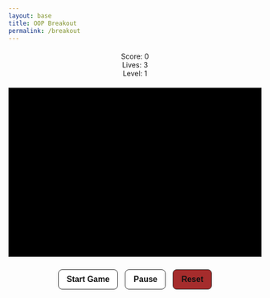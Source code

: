 ```yaml
---
layout: base
title: OOP Breakout
permalink: /breakout
---
```


<article class="post h-entry" itemscope itemtype="http://schema.org/BlogPosting">

  <header class="post-header">

  <div class="post-content e-content" itemprop="articleBody"><style>
  canvas {
    background: #000;
    display: block;
    margin: 0 auto;
    border: 1px solid #333;
  }

  button:disabled {
    opacity: 0.5;
    cursor: not-allowed;
  }

  button:hover:not(:disabled) {
    background: #f0f0f0;
  }

  .title {
    margin-top: 5px !important;
  }

  .back-button {
    margin-bottom: 5px !important;
  }

  #gameInfoUI {
    display: flex;
    justify-content: center;
    gap: 20px;
    font-family: 'Press Start 2P', monospace;
    font-size: 14px;
    color: #d17cf9ff;
    text-shadow: 2px 2px 0 #000;
  }

  .ui-box {
    background-color: #222;
    border: 2px solid #d17cf9ff;
    padding: 10px 16px;
    border-radius: 8px;
    min-width: 120px;
    box-shadow: 0 0 10px #d17cf9ff;
    transition: all 0.3s ease;
  }
  </style>

  <div id="gameInfoUI" style="text-align:center; margin: 20px 0;">
    <div id="scoreDisplay" class="ui-box">Score: 0</div>
    <div id="livesDisplay" class="ui-box">Lives: 3</div>
    <div id="levelDisplay" class="ui-box">Level: 1</div>
  </div>

  <canvas id="gameCanvas" width="600" height="400"></canvas>

  <div class="controls" style="text-align: center; margin: 20px 0;">
      <button id="startBtn" style="margin: 5px; padding: 10px 16px; font-size: 16px; font-weight: 600; border: 1px solid #222; background: #fff; cursor: pointer; border-radius: 8px; color: #111;">Start Game</button>
      <button id="pauseBtn" disabled style="margin: 5px; padding: 10px 16px; font-size: 16px; font-weight: 600; border: 1px solid #222; background: #fff; cursor: pointer; border-radius: 8px; color: #111;">Pause</button>
      <button id="resetBtn" style="margin: 5px; padding: 10px 16px; font-size: 16px; font-weight: 600; border: 1px solid #222; background: #a52c2cff; cursor: pointer; border-radius: 8px; color: #111;">Reset</button>
      <button id="nextLevelBtn" style="display:none;margin:10px auto 0;padding:10px 16px;font-family:system-ui,Arial;font-size:16px;font-weight:600;border:1px solid #222;background:#fff;cursor:pointer;border-radius:8px;color:#111 !important;">Next Level ▶</button>
  </div>

<script>
  // Base GameObject class - provides common functionality
  class GameObject {
    constructor(x, y) {
      this.x = x;
      this.y = y;
    }
    draw(ctx) {}
    update() {}
  }

  // Ball class
  class Ball extends GameObject {
    constructor(x, y, radius = 8) {
      super(x, y);
      this.radius = radius;
      this.dx = 4;
      this.dy = -4;
      this.color = "#ad6bebff";
      this.colors = ["#ad6bebff", "#f3a6f3", "#6be8ff", "#ff6b6b", "#ffd36b"];
    }

    draw(ctx) {
      ctx.beginPath();
      ctx.arc(this.x, this.y, this.radius, 0, Math.PI * 2);
      ctx.fillStyle = this.color;
      ctx.fill();
      ctx.closePath();
    }

    update(canvasWidth, canvasHeight) {
      // Predict next position
      const nextX = this.x + this.dx;
      const nextY = this.y + this.dy;

      // Wall collision (left/right)
      if (nextX > canvasWidth - this.radius || nextX < this.radius) {
        this.dx = -this.dx;
        this.color = this.colors[Math.floor(Math.random() * this.colors.length)];
      }
      // Top
      if (nextY < this.radius) {
        this.dy = -this.dy;
        this.color = this.colors[Math.floor(Math.random() * this.colors.length)];
      }

      // Apply movement
      this.x += this.dx;
      this.y += this.dy;
    }

    reset(canvasWidth, canvasHeight) {
      this.x = canvasWidth / 2;
      this.y = canvasHeight - 60;
      const speed = Math.max(4, Math.hypot(this.dx, this.dy));
      const angle = (Math.PI / 6) + Math.random() * (Math.PI / 3);
      const sign = Math.random() < 0.5 ? -1 : 1;
      this.dx = sign * speed * Math.cos(angle);
      this.dy = -Math.abs(speed * Math.sin(angle));
    }

    speedUp(multiplier = 1.12) {
      const currentSpeed = Math.hypot(this.dx, this.dy) * multiplier;
      const theta = Math.atan2(this.dy, this.dx);
      this.dx = currentSpeed * Math.cos(theta);
      this.dy = currentSpeed * Math.sin(theta);
    }

    collidesWith(obj) {
      // Simple bounding check (point-in-rect style) - ok for most brick collisions here
      return (
        this.x > obj.x &&
        this.x < obj.x + obj.width &&
        this.y > obj.y &&
        this.y < obj.y + obj.height
      );
    }

    collidesWithPaddle(paddle) {
      const nextX = this.x + this.dx;
      const nextY = this.y + this.dy;

      const ballLeft = nextX - this.radius;
      const ballRight = nextX + this.radius;
      const ballBottom = nextY + this.radius;
      const ballTop = nextY - this.radius;

      const paddleTop = paddle.canvasHeight - paddle.height;
      const paddleLeft = paddle.x;
      const paddleRight = paddle.x + paddle.width;

      return (
        ballBottom >= paddleTop &&
        ballTop <= paddleTop + paddle.height &&
        ballRight >= paddleLeft &&
        ballLeft <= paddleRight
      );
    }
  }

  // Paddle class
  class Paddle extends GameObject {
    constructor(x, y, canvasWidth, canvasHeight) {
      super(x, y);
      this.canvasWidth = canvasWidth;
      this.canvasHeight = canvasHeight;
      this.baseWidth = 80;
      this.width = this.baseWidth;
      this.height = 10;
      this.color = "#bf48eeff";
      this.speed = 10;
      this.leftPressed = false;
      this.rightPressed = false;
    }

    draw(ctx) {
      ctx.beginPath();
      ctx.rect(this.x, this.canvasHeight - this.height, this.width, this.height);
      ctx.fillStyle = this.color;
      ctx.fill();
      ctx.closePath();
    }

    update() {
      if (this.rightPressed && this.x < this.canvasWidth - this.width) {
        this.x += this.speed;
      } else if (this.leftPressed && this.x > 0) {
        this.x -= this.speed;
      }
      // clamp
      if (this.x < 0) this.x = 0;
      if (this.x > this.canvasWidth - this.width) this.x = this.canvasWidth - this.width;
    }

    setPosition(x) {
      // center paddle on x
      if (typeof x !== "number") return;
      this.x = x - this.width / 2;
      if (this.x < 0) this.x = 0;
      if (this.x > this.canvasWidth - this.width) this.x = this.canvasWidth - this.width;
    }

    reset() {
      this.width = this.baseWidth;
      this.x = (this.canvasWidth - this.width) / 2;
    }

    applyPowerUp(type) {
      if (type === "wide") {
        this.width = this.baseWidth + 40;
        if (this.x > this.canvasWidth - this.width) this.x = this.canvasWidth - this.width;
      }
    }

    resetPowerUp() {
      this.width = this.baseWidth;
      if (this.x > this.canvasWidth - this.width) this.x = this.canvasWidth - this.width;
    }
  }

  // Brick class
  class Brick extends GameObject {
    constructor(x, y, width = 75, height = 20) {
      super(x, y);
      this.width = width;
      this.height = height;
      this.status = 1; // 1 = active, 0 = destroyed
      this.hasPowerUp = Math.random() < 0.3; // 30% chance
      this.color = this.hasPowerUp ? "gold" : "#bf72f3ff";
    }

    draw(ctx) {
      if (this.status === 1) {
        ctx.beginPath();
        ctx.rect(this.x, this.y, this.width, this.height);

        if (this.hasPowerUp) {
          ctx.fillStyle = this.color;
          ctx.shadowColor = "orange";
          ctx.shadowBlur = 10;
        } else {
          ctx.fillStyle = this.color;
          ctx.shadowBlur = 0;
        }

        ctx.fill();
        ctx.closePath();
        ctx.shadowBlur = 0;
      }
    }

    destroy() {
      this.status = 0;
    }

    isActive() {
      return this.status === 1;
    }
  }

  // PowerUp class
  class PowerUp extends GameObject {
    constructor(x, y) {
      super(x, y);
      this.size = 20;
      this.fallSpeed = 3;
      this.active = true;
      this.type = "wide"; // could extend later
    }

    draw(ctx) {
      if (this.active) {
        const gradient = ctx.createRadialGradient(this.x, this.y, 5, this.x, this.y, this.size);
        gradient.addColorStop(0, "yellow");
        gradient.addColorStop(1, "red");

        ctx.beginPath();
        ctx.arc(this.x, this.y, this.size / 2, 0, Math.PI * 2);
        ctx.fillStyle = gradient;
        ctx.fill();
        ctx.closePath();

        ctx.fillStyle = "black";
        ctx.font = "bold 14px Arial";
        ctx.textAlign = "center";
        ctx.textBaseline = "middle";
        ctx.fillText("P", this.x, this.y);
      }
    }

    update(canvasHeight) {
      if (this.active) {
        this.y += this.fallSpeed;
        if (this.y - this.size / 2 > canvasHeight) this.active = false;
      }
    }

    collidesWithPaddle(paddle) {
      return (
        this.active &&
        this.y + this.size / 2 >= paddle.canvasHeight - paddle.height &&
        this.x > paddle.x &&
        this.x < paddle.x + paddle.width
      );
    }

    collect() {
      this.active = false;
    }
  }

  // Main Game class
  class Game {
    constructor(canvasId) {
      this.canvas = document.getElementById(canvasId);
      this.ctx = this.canvas.getContext("2d");
      this.width = this.canvas.width;
      this.height = this.canvas.height;

      // Game state
      this.score = 0;
      this.lives = 3;
      this.level = 1;
      this.paused = false;
      this.gameRunning = false;

      // Game objects
      this.ball = new Ball(this.width / 2, this.height - 60);
      this.paddle = new Paddle((this.width - 80) / 2, this.height - 10, this.width, this.height);
      this.bricks = [];
      this.powerUps = [];

      // Power-up state
      this.activePowerUp = null;
      this.powerUpTimer = 0;
      this.powerUpDuration = 5000; // milliseconds

      // Brick configuration
      this.brickRows = 4;
      this.brickCols = 6;
      this.brickPadding = 10;
      this.brickOffsetTop = 30;
      this.brickOffsetLeft = 50;
      this.brickWidth = 75;
      this.brickHeight = 20;

      this.setupEventListeners();
      this.initBricks();
      this.updateInfoUI();
    }

    setupEventListeners() {
      // Keyboard controls
      document.addEventListener("keydown", (e) => {
        if (e.key === "Right" || e.key === "ArrowRight") {
          this.paddle.rightPressed = true;
        } else if (e.key === "Left" || e.key === "ArrowLeft") {
          this.paddle.leftPressed = true;
        }
      });

      document.addEventListener("keyup", (e) => {
        if (e.key === "Right" || e.key === "ArrowRight") {
          this.paddle.rightPressed = false;
        } else if (e.key === "Left" || e.key === "ArrowLeft") {
          this.paddle.leftPressed = false;
        }
      });

      // Mouse controls
      this.canvas.addEventListener("mousemove", (e) => {
        const rect = this.canvas.getBoundingClientRect();
        const relativeX = e.clientX - rect.left;
        this.paddle.setPosition(relativeX);
      });

      // Touch controls (mobile)
      this.canvas.addEventListener("touchmove", (e) => {
        if (e.touches && e.touches.length) {
          const rect = this.canvas.getBoundingClientRect();
          const touchX = e.touches[0].clientX - rect.left;
          this.paddle.setPosition(touchX);
        }
        e.preventDefault();
      }, { passive: false });

      // Button controls
      document.getElementById("startBtn").addEventListener("click", () => this.start());
      document.getElementById("pauseBtn").addEventListener("click", () => this.togglePause());
      document.getElementById("resetBtn").addEventListener("click", () => this.reset());
      document.getElementById("nextLevelBtn").addEventListener("click", () => this.nextLevel());
    }

    initBricks() {
      this.bricks = [];
      for (let r = 0; r < this.brickRows; r++) {
        for (let c = 0; c < this.brickCols; c++) {
          const x = c * (this.brickWidth + this.brickPadding) + this.brickOffsetLeft;
          const y = r * (this.brickHeight + this.brickPadding) + this.brickOffsetTop;
          this.bricks.push(new Brick(x, y, this.brickWidth, this.brickHeight));
        }
      }
    }

    start() {
      if (this.gameRunning) return;
      this.gameRunning = true;
      this.paused = false;
      document.getElementById("startBtn").disabled = true;
      document.getElementById("pauseBtn").disabled = false;
      document.getElementById("pauseBtn").textContent = "Pause";
      this.ball.reset(this.width, this.height);
      this.gameLoop();
    }

    togglePause() {
      if (!this.gameRunning) return;
      this.paused = !this.paused;
      document.getElementById("pauseBtn").textContent = this.paused ? "Resume" : "Pause";
      if (!this.paused) this.gameLoop();
    }

    reset() {
      this.score = 0;
      this.lives = 3;
      this.level = 1;
      this.brickRows = 4;
      this.paused = false;
      this.gameRunning = false;

      this.ball = new Ball(this.width / 2, this.height - 60);
      this.paddle = new Paddle((this.width - 80) / 2, this.height - 10, this.width, this.height);
      this.powerUps = [];
      this.activePowerUp = null;

      this.initBricks();

      document.getElementById("startBtn").disabled = false;
      document.getElementById("pauseBtn").disabled = true;
      document.getElementById("pauseBtn").textContent = "Pause";
      document.getElementById("nextLevelBtn").style.display = "none";

      this.updateInfoUI();
      this.draw();
    }

    nextLevel() {
      this.level++;
      this.ball.speedUp(1.12);

      if (this.brickRows < 8) this.brickRows++;

      this.initBricks();
      this.ball.reset(this.width, this.height);
      this.paddle.reset();
      this.powerUps = [];
      this.activePowerUp = null;

      this.paused = false;
      document.getElementById("nextLevelBtn").style.display = "none";
      this.updateInfoUI();
      this.gameLoop();
    }

    collisionDetection() {
      for (let brick of this.bricks) {
        if (!brick.isActive()) continue;

        const nextX = this.ball.x + this.ball.dx;
        const nextY = this.ball.y + this.ball.dy;

        const ballLeft = nextX - this.ball.radius;
        const ballRight = nextX + this.ball.radius;
        const ballTop = nextY - this.ball.radius;
        const ballBottom = nextY + this.ball.radius;

        const brickLeft = brick.x;
        const brickRight = brick.x + brick.width;
        const brickTop = brick.y;
        const brickBottom = brick.y + brick.height;

        const isColliding =
          ballRight > brickLeft &&
          ballLeft < brickRight &&
          ballBottom > brickTop &&
          ballTop < brickBottom;

        if (isColliding) {
          // Determine overlap to decide whether to invert dx or dy
          const overlapX = Math.min(ballRight - brickLeft, brickRight - ballLeft);
          const overlapY = Math.min(ballBottom - brickTop, brickBottom - ballTop);

          if (overlapX < overlapY) {
            // side collision
            this.ball.dx = -this.ball.dx;
          } else {
            // top/bottom collision
            this.ball.dy = -this.ball.dy;
          }

          // color change on brick hit
          this.ball.color = this.ball.colors[Math.floor(Math.random() * this.ball.colors.length)];

          brick.destroy();
          this.score++;
          this.updateInfoUI();

          if (brick.hasPowerUp) {
            // spawn power-up at brick center
            this.powerUps.push(new PowerUp(brick.x + brick.width / 2, brick.y + brick.height / 2));
          }

          // Only handle one brick collision this frame
          break;
        }
      }
    }

    updatePowerUps() {
      for (let powerUp of this.powerUps) {
        powerUp.update(this.height);

        if (powerUp.collidesWithPaddle(this.paddle)) {
          powerUp.collect();
          this.paddle.applyPowerUp(powerUp.type);
          this.activePowerUp = powerUp.type;
          this.powerUpTimer = Date.now();
        }
      }

      // Check power-up timer
      if (this.activePowerUp) {
        const elapsed = Date.now() - this.powerUpTimer;
        if (elapsed > this.powerUpDuration) {
          this.activePowerUp = null;
          this.paddle.resetPowerUp();
        }
      }

      // Remove inactive power-ups
      this.powerUps = this.powerUps.filter(p => p.active);
    }

    checkWinCondition() {
      const activeBricks = this.bricks.filter(brick => brick.isActive()).length;
      if (activeBricks === 0) {
        this.paused = true;
        document.getElementById("nextLevelBtn").style.display = "block";
        return true;
      }
      return false;
    }

    checkBallCollision() {
      // Called after ball.update() so ball has already moved.
      // Check bottom (miss or paddle)
      if (this.ball.y + this.ball.radius > this.height) {
        // If paddle collision detected (use collidesWithPaddle with future movement)
        if (this.ball.collidesWithPaddle(this.paddle)) {
          // reflect and tweak dx based on where it hit the paddle for more control
          const hitPos = (this.ball.x - (this.paddle.x + this.paddle.width / 2)) / (this.paddle.width / 2);
          const maxBounceAngle = Math.PI / 3; // 60 degrees
          const angle = hitPos * maxBounceAngle;
          const speed = Math.hypot(this.ball.dx, this.ball.dy);
          this.ball.dx = speed * Math.sin(angle);
          this.ball.dy = -Math.abs(speed * Math.cos(angle));
          // small nudge and color change to indicate paddle bounce
          this.ball.color = this.ball.colors[Math.floor(Math.random() * this.ball.colors.length)];
        } else {
          // missed paddle
          this.lives--;
          this.updateInfoUI();
          if (this.lives === 0) {
            this.gameOver();
            return;
          } else {
            this.ball.reset(this.width, this.height);
            this.paddle.reset();
            return;
          }
        }
      }
    }

    gameOver() {
      this.gameRunning = false;
      this.paused = true;
      setTimeout(() => {
        alert(`GAME OVER! Final Score: ${this.score}`);
        this.reset();
      }, 10);
      this.updateInfoUI();
    }

    update() {
      if (this.paused || !this.gameRunning) return;

      // Move ball (it handles left/right/top bounces)
      this.ball.update(this.width, this.height);

      // Update other objects
      this.paddle.update();
      this.updatePowerUps();

      // Check collisions with bricks
      this.collisionDetection();

      // Check bottom/paddle/miss
      this.checkBallCollision();

      if (this.checkWinCondition()) return;
    }

    draw() {
      // Clear canvas
      this.ctx.clearRect(0, 0, this.width, this.height);

      // Draw all game objects
      for (let brick of this.bricks) {
        brick.draw(this.ctx);
      }

      this.ball.draw(this.ctx);
      this.paddle.draw(this.ctx);

      for (let powerUp of this.powerUps) {
        powerUp.draw(this.ctx);
      }

      // Power-up timer bar
      if (this.activePowerUp) {
        const elapsed = Date.now() - this.powerUpTimer;
        const remaining = Math.max(0, this.powerUpDuration - elapsed);
        const barHeight = 100;
        const barWidth = 10;
        const fillHeight = (remaining / this.powerUpDuration) * barHeight;

        this.ctx.fillStyle = "gray";
        this.ctx.fillRect(this.width - 20, 30, barWidth, barHeight);

        this.ctx.fillStyle = "lime";
        this.ctx.fillRect(
          this.width - 20,
          30 + (barHeight - fillHeight),
          barWidth,
          fillHeight
        );

        this.ctx.strokeStyle = "black";
        this.ctx.strokeRect(this.width - 20, 30, barWidth, barHeight);
      }
    }

    updateInfoUI() {
      document.getElementById("scoreDisplay").textContent = "Score: " + this.score;
      document.getElementById("livesDisplay").textContent = "Lives: " + this.lives;
      document.getElementById("levelDisplay").textContent = "Level: " + this.level;
    }

    gameLoop() {
      if (this.paused || !this.gameRunning) return;

      this.update();
      this.draw();
      requestAnimationFrame(() => this.gameLoop());
    }
  }

  // Initialize the game
  const game = new Game("gameCanvas");

  // Initial draw
  game.draw();
</script>

  </div><a class="u-url" href="/popcornhack2" hidden></a>
</article>